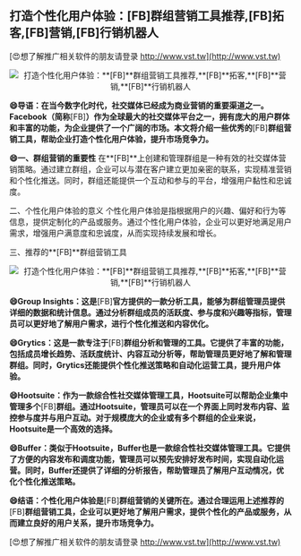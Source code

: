 ## **打造个性化用户体验：**[FB]**群组营销工具推荐,**[FB]**拓客,**[FB]**营销,**[FB]**行销机器人**

[😍想了解推广相关软件的朋友请登录 http://www.vst.tw](http://www.vst.tw)

 <center><img src="https://vst.tw/MP4/tuiguang/png/1.png" alt="打造个性化用户体验：**[FB]**群组营销工具推荐,**[FB]**拓客,**[FB]**营销,**[FB]**行销机器人"></center>

**😄导语：在当今数字化时代，社交媒体已经成为商业营销的重要渠道之一。Facebook（简称**[FB]**）作为全球最大的社交媒体平台之一，拥有庞大的用户群体和丰富的功能，为企业提供了一个广阔的市场。本文将介绍一些优秀的**[FB]**群组营销工具，帮助企业打造个性化用户体验，提升市场竞争力。**

**😄一、群组营销的重要性**
在**[FB]**上创建和管理群组是一种有效的社交媒体营销策略。通过建立群组，企业可以与潜在客户建立更加亲密的联系，实现精准营销和个性化推送。同时，群组还能提供一个互动和参与的平台，增强用户黏性和忠诚度。

二、个性化用户体验的意义
个性化用户体验是指根据用户的兴趣、偏好和行为等信息，提供定制化的产品或服务。通过个性化用户体验，企业可以更好地满足用户需求，增强用户满意度和忠诚度，从而实现持续发展和增长。

三、推荐的**[FB]**群组营销工具

 <center><img src="https://vst.tw/MP4/tuiguang/png/3.png" alt="打造个性化用户体验：**[FB]**群组营销工具推荐,**[FB]**拓客,**[FB]**营销,**[FB]**行销机器人"></center>

**😄Group Insights：这是**[FB]**官方提供的一款分析工具，能够为群组管理员提供详细的数据和统计信息。通过分析群组成员的活跃度、参与度和兴趣等指标，管理员可以更好地了解用户需求，进行个性化推送和内容优化。**

**😄Grytics：这是一款专注于**[FB]**群组分析和管理的工具。它提供了丰富的功能，包括成员增长趋势、活跃度统计、内容互动分析等，帮助管理员更好地了解和管理群组。同时，Grytics还能提供个性化推送策略和自动化运营工具，提升用户体验。**

**😄Hootsuite：作为一款综合性社交媒体管理工具，Hootsuite可以帮助企业集中管理多个**[FB]**群组。通过Hootsuite，管理员可以在一个界面上同时发布内容、监控参与度并与用户互动。对于规模庞大的企业或有多个群组的企业来说，Hootsuite是一个高效的选择。**

**😄Buffer：类似于Hootsuite，Buffer也是一款综合性社交媒体管理工具。它提供了方便的内容发布和调度功能，管理员可以预先安排好发布时间，实现自动化运营。同时，Buffer还提供了详细的分析报告，帮助管理员了解用户互动情况，优化个性化推送策略。**

**😄结语：个性化用户体验是**[FB]**群组营销的关键所在。通过合理运用上述推荐的**[FB]**群组营销工具，企业可以更好地了解用户需求，提供个性化的产品或服务，从而建立良好的用户关系，提升市场竞争力。**

[😍想了解推广相关软件的朋友请登录 http://www.vst.tw](http://www.vst.tw)



